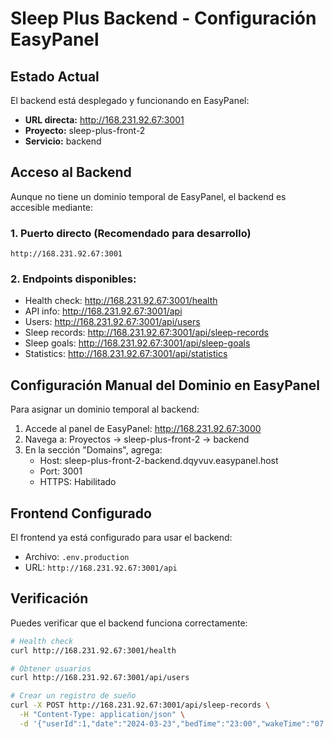 # Sleep Plus Backend - Configuración EasyPanel

## Estado Actual

El backend está desplegado y funcionando en EasyPanel:
- **URL directa:** http://168.231.92.67:3001
- **Proyecto:** sleep-plus-front-2
- **Servicio:** backend

## Acceso al Backend

Aunque no tiene un dominio temporal de EasyPanel, el backend es accesible mediante:

### 1. Puerto directo (Recomendado para desarrollo)
```
http://168.231.92.67:3001
```

### 2. Endpoints disponibles:
- Health check: http://168.231.92.67:3001/health
- API info: http://168.231.92.67:3001/api
- Users: http://168.231.92.67:3001/api/users
- Sleep records: http://168.231.92.67:3001/api/sleep-records
- Sleep goals: http://168.231.92.67:3001/api/sleep-goals
- Statistics: http://168.231.92.67:3001/api/statistics

## Configuración Manual del Dominio en EasyPanel

Para asignar un dominio temporal al backend:

1. Accede al panel de EasyPanel: http://168.231.92.67:3000
2. Navega a: Proyectos → sleep-plus-front-2 → backend
3. En la sección "Domains", agrega:
   - Host: sleep-plus-front-2-backend.dqyvuv.easypanel.host
   - Port: 3001
   - HTTPS: Habilitado

## Frontend Configurado

El frontend ya está configurado para usar el backend:
- Archivo: `.env.production`
- URL: `http://168.231.92.67:3001/api`

## Verificación

Puedes verificar que el backend funciona correctamente:

```bash
# Health check
curl http://168.231.92.67:3001/health

# Obtener usuarios
curl http://168.231.92.67:3001/api/users

# Crear un registro de sueño
curl -X POST http://168.231.92.67:3001/api/sleep-records \
  -H "Content-Type: application/json" \
  -d '{"userId":1,"date":"2024-03-23","bedTime":"23:00","wakeTime":"07:00","duration":8,"quality":5}'
```
